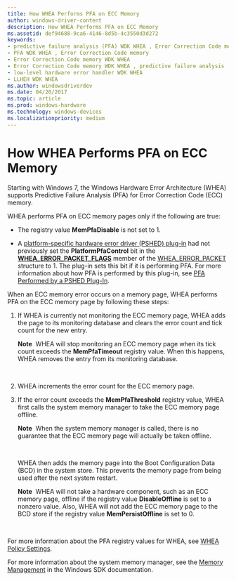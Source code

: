 ```yaml
---
title: How WHEA Performs PFA on ECC Memory
author: windows-driver-content
description: How WHEA Performs PFA on ECC Memory
ms.assetid: def94688-9ca6-4146-8d5b-4c3550d3d272
keywords:
- predictive failure analysis (PFA) WDK WHEA , Error Correction Code memory
- PFA WDK WHEA , Error Correction Code memory
- Error Correction Code memory WDK WHEA
- Error Correction Code memory WDK WHEA , predictive failure analysis
- low-level hardware error handler WDK WHEA
- LLHEH WDK WHEA
ms.author: windowsdriverdev
ms.date: 04/20/2017
ms.topic: article
ms.prod: windows-hardware
ms.technology: windows-devices
ms.localizationpriority: medium
---
```


# How WHEA Performs PFA on ECC Memory


Starting with Windows 7, the Windows Hardware Error Architecture (WHEA) supports Predictive Failure Analysis (PFA) for Error Correction Code (ECC) memory.

WHEA performs PFA on ECC memory pages only if the following are true:

-   The registry value **MemPfaDisable** is not set to 1.

-   A [platform-specific hardware error driver (PSHED) plug-in](platform-specific-hardware-error-driver-plug-ins2.md) had not previously set the **PlatformPfaControl** bit in the [**WHEA\_ERROR\_PACKET\_FLAGS**](https://msdn.microsoft.com/library/windows/hardware/ff560472) member of the [WHEA\_ERROR\_PACKET](https://msdn.microsoft.com/library/windows/hardware/ff560465) structure to 1. The plug-in sets this bit if it is performing PFA. For more information about how PFA is performed by this plug-in, see [PFA Performed by a PSHED Plug-In](pfa-performed-by-a-pshed-plug-in.md).

When an ECC memory error occurs on a memory page, WHEA performs PFA on the ECC memory page by following these steps:

1.  If WHEA is currently not monitoring the ECC memory page, WHEA adds the page to its monitoring database and clears the error count and tick count for the new entry.

    **Note**  WHEA will stop monitoring an ECC memory page when its tick count exceeds the **MemPfaTimeout** registry value. When this happens, WHEA removes the entry from its monitoring database.

     

2.  WHEA increments the error count for the ECC memory page.

3.  If the error count exceeds the **MemPfaThreshold** registry value, WHEA first calls the system memory manager to take the ECC memory page offline.

    **Note**  When the system memory manager is called, there is no guarantee that the ECC memory page will actually be taken offline.

     

    WHEA then adds the memory page into the Boot Configuration Data (BCD) in the system store. This prevents the memory page from being used after the next system restart.

    **Note**  WHEA will not take a hardware component, such as an ECC memory page, offline if the registry value **DisableOffline** is set to a nonzero value. Also, WHEA will not add the ECC memory page to the BCD store if the registry value **MemPersistOffline** is set to 0.

     

For more information about the PFA registry values for WHEA, see [WHEA Policy Settings](whea-pfa-registry-settings.md).

For more information about the system memory manager, see the [Memory Management](http://go.microsoft.com/fwlink/p/?linkid=140723) in the Windows SDK documentation.

 

 




